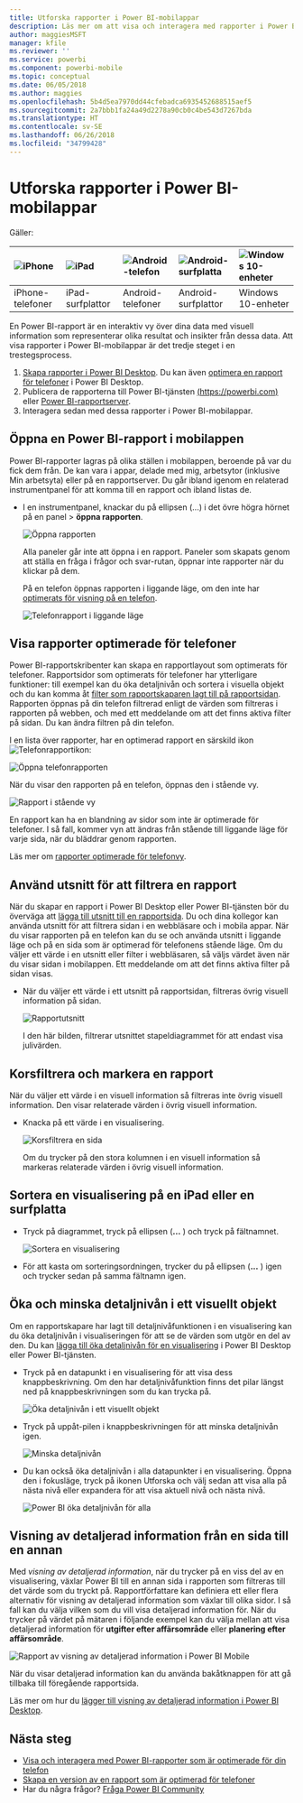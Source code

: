```yaml
---
title: Utforska rapporter i Power BI-mobilappar
description: Läs mer om att visa och interagera med rapporter i Power BI-mobilappar på din telefon eller surfplatta. Du skapar rapporter i Power BI-tjänsten eller Power BI Desktop och interagerar med dem i de mobila apparna.
author: maggiesMSFT
manager: kfile
ms.reviewer: ''
ms.service: powerbi
ms.component: powerbi-mobile
ms.topic: conceptual
ms.date: 06/05/2018
ms.author: maggies
ms.openlocfilehash: 5b4d5ea7970dd44cfebadca6935452688515aef5
ms.sourcegitcommit: 2a7bbb1fa24a49d2278a90cb0c4be543d7267bda
ms.translationtype: HT
ms.contentlocale: sv-SE
ms.lasthandoff: 06/26/2018
ms.locfileid: "34799428"
---
```

# <a name="explore-reports-in-the-power-bi-mobile-apps"></a>Utforska rapporter i Power BI-mobilappar
Gäller:

| ![iPhone](media/mobile-reports-in-the-mobile-apps/ios-logo-40-px.png) | ![iPad](media/mobile-reports-in-the-mobile-apps/ios-logo-40-px.png) | ![Android-telefon](media/mobile-reports-in-the-mobile-apps/android-logo-40-px.png) | ![Android-surfplatta](media/mobile-reports-in-the-mobile-apps/android-logo-40-px.png) | ![Windows 10-enheter](media/mobile-reports-in-the-mobile-apps/win-10-logo-40-px.png) |
|:--- |:--- |:--- |:--- |:--- |
| iPhone-telefoner |iPad-surfplattor |Android-telefoner |Android-surfplattor |Windows 10-enheter |

En Power BI-rapport är en interaktiv vy över dina data med visuell information som representerar olika resultat och insikter från dessa data. Att visa rapporter i Power BI-mobilappar är det tredje steget i en trestegsprocess.

1. [Skapa rapporter i Power BI Desktop](desktop-report-view.md). Du kan även [optimera en rapport för telefoner](mobile-apps-view-phone-report.md) i Power BI Desktop. 
2. Publicera de rapporterna till Power BI-tjänsten [(https://powerbi.com)](https://powerbi.com) eller [Power BI-rapportserver](report-server/get-started.md).  
3. Interagera sedan med dessa rapporter i Power BI-mobilappar.

## <a name="open-a-power-bi-report-in-the-mobile-app"></a>Öppna en Power BI-rapport i mobilappen
Power BI-rapporter lagras på olika ställen i mobilappen, beroende på var du fick dem från. De kan vara i appar, delade med mig, arbetsytor (inklusive Min arbetsyta) eller på en rapportserver. Du går ibland igenom en relaterad instrumentpanel för att komma till en rapport och ibland listas de.

* I en instrumentpanel, knackar du på ellipsen (...) i det övre högra hörnet på en panel > **öppna rapporten**.
  
  ![Öppna rapporten](media/mobile-reports-in-the-mobile-apps/power-bi-android-open-report-tile.png)
  
  Alla paneler går inte att öppna i en rapport. Paneler som skapats genom att ställa en fråga i frågor och svar-rutan, öppnar inte rapporter när du klickar på dem. 
  
  På en telefon öppnas rapporten i liggande läge, om den inte har [optimerats för visning på en telefon](mobile-reports-in-the-mobile-apps.md#view-reports-optimized-for-phones).
  
  ![Telefonrapport i liggande läge](media/mobile-reports-in-the-mobile-apps/power-bi-iphone-report-landscape.png)

## <a name="view-reports-optimized-for-phones"></a>Visa rapporter optimerade för telefoner
Power BI-rapportskribenter kan skapa en rapportlayout som optimerats för telefoner. Rapportsidor som optimerats för telefoner har ytterligare funktioner: till exempel kan du öka detaljnivån och sortera i visuella objekt och du kan komma åt [filter som rapportskaparen lagt till på rapportsidan](mobile-apps-view-phone-report.md#filter-the-report-page-on-a-phone). Rapporten öppnas på din telefon filtrerad enligt de värden som filtreras i rapporten på webben, och med ett meddelande om att det finns aktiva filter på sidan. Du kan ändra filtren på din telefon.

I en lista över rapporter, har en optimerad rapport en särskild ikon ![Telefonrapportikon](media/mobile-reports-in-the-mobile-apps/power-bi-phone-report-icon.png):

![Öppna telefonrapporten](media/mobile-reports-in-the-mobile-apps/power-bi-android-phone-report.png)

När du visar den rapporten på en telefon, öppnas den i stående vy.

![Rapport i stående vy](media/mobile-reports-in-the-mobile-apps/07-power-bi-phone-report-portrait.png)

 En rapport kan ha en blandning av sidor som inte är optimerade för telefoner. I så fall, kommer vyn att ändras från stående till liggande läge för varje sida, när du bläddrar genom rapporten.

Läs mer om [rapporter optimerade för telefonvy](mobile-apps-view-phone-report.md).

## <a name="use-slicers-to-filter-a-report"></a>Använd utsnitt för att filtrera en rapport
När du skapar en rapport i Power BI Desktop eller Power BI-tjänsten bör du överväga att [lägga till utsnitt till en rapportsida](power-bi-visualization-slicers.md). Du och dina kollegor kan använda utsnitt för att filtrera sidan i en webbläsare och i mobila appar. När du visar rapporten på en telefon kan du se och använda utsnitt i liggande läge och på en sida som är optimerad för telefonens stående läge. Om du väljer ett värde i en utsnitt eller filter i webbläsaren, så väljs värdet även när du visar sidan i mobilappen. Ett meddelande om att det finns aktiva filter på sidan visas.  

* När du väljer ett värde i ett utsnitt på rapportsidan, filtreras övrig visuell information på sidan.
  
  ![Rapportutsnitt](media/mobile-reports-in-the-mobile-apps/power-bi-android-tablet-report-slicer.png)
  
  I den här bilden, filtrerar utsnittet stapeldiagrammet för att endast visa julivärden.

## <a name="cross-filter-and-highlight-a-report"></a>Korsfiltrera och markera en rapport
När du väljer ett värde i en visuell information så filtreras inte övrig visuell information. Den visar relaterade värden i övrig visuell information.

* Knacka på ett värde i en visualisering.
  
  ![Korsfiltrera en sida](media/mobile-reports-in-the-mobile-apps/power-bi-android-tablet-report-highlight.png)
  
  Om du trycker på den stora kolumnen i en visuell information så markeras relaterade värden i övrig visuell information. 

## <a name="sort-a-visual-on-an-ipad-or-a-tablet"></a>Sortera en visualisering på en iPad eller en surfplatta
* Tryck på diagrammet, tryck på ellipsen (**...** ) och tryck på fältnamnet.
  
   ![Sortera en visualisering](media/mobile-reports-in-the-mobile-apps/power-bi-android-tablet-report-sort.png)
* För att kasta om sorteringsordningen, trycker du på ellipsen (**...** ) igen och trycker sedan på samma fältnamn igen.

## <a name="drill-down-and-up-in-a-visual"></a>Öka och minska detaljnivån i ett visuellt objekt
Om en rapportskapare har lagt till detaljnivåfunktionen i en visualisering kan du öka detaljnivån i visualiseringen för att se de värden som utgör en del av den. Du kan [lägga till öka detaljnivån för en visualisering](power-bi-visualization-drill-down.md) i Power BI Desktop eller Power BI-tjänsten. 

* Tryck på en datapunkt i en visualisering för att visa dess knappbeskrivning. Om den har detaljnivåfunktion finns det pilar längst ned på knappbeskrivningen som du kan trycka på. 
  
  ![Öka detaljnivån i ett visuellt objekt](media/mobile-reports-in-the-mobile-apps/power-bi-mobile-drill-down-tooltip.png)

* Tryck på uppåt-pilen i knappbeskrivningen för att minska detaljnivån igen.
  
  ![Minska detaljnivån](media/mobile-reports-in-the-mobile-apps/power-bi-mobile-drill-up-tooltip.png)

* Du kan också öka detaljnivån i alla datapunkter i en visualisering. Öppna den i fokusläge, tryck på ikonen Utforska och välj sedan att visa alla på nästa nivå eller expandera för att visa aktuell nivå och nästa nivå.

   ![Power BI öka detaljnivån för alla](media/mobile-reports-in-the-mobile-apps/power-bi-drill-down-all.png)

## <a name="drill-through-from-one-page-to-another"></a>Visning av detaljerad information från en sida till en annan

Med *visning av detaljerad information*, när du trycker på en viss del av en visualisering, växlar Power BI till en annan sida i rapporten som filtreras till det värde som du tryckt på. Rapportförfattare kan definiera ett eller flera alternativ för visning av detaljerad information som växlar till olika sidor. I så fall kan du välja vilken som du vill visa detaljerad information för. När du trycker på värdet på mätaren i följande exempel kan du välja mellan att visa detaljerad information för **utgifter efter affärsområde** eller **planering efter affärsområde**.

![Rapport av visning av detaljerad information i Power BI Mobile](media/mobile-reports-in-the-mobile-apps/power-bi-mobile-drill-through-it-spent-report.png)

När du visar detaljerad information kan du använda bakåtknappen för att gå tillbaka till föregående rapportsida.

Läs mer om hur du [lägger till visning av detaljerad information i Power BI Desktop](desktop-drillthrough.md).

## <a name="next-steps"></a>Nästa steg
* [Visa och interagera med Power BI-rapporter som är optimerade för din telefon](mobile-apps-view-phone-report.md)
* [Skapa en version av en rapport som är optimerad för telefoner](desktop-create-phone-report.md)
* Har du några frågor? [Fråga Power BI Community](http://community.powerbi.com/)

